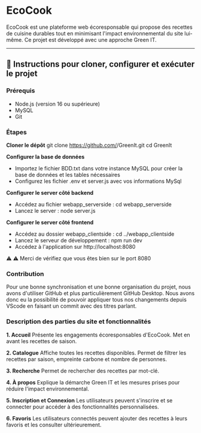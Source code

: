 # EcoCook

EcoCook est une plateforme web écoresponsable qui propose des recettes de cuisine durables tout en minimisant l'impact environnemental du site lui-même. Ce projet est développé avec une approche Green IT.

---

## 🚀 Instructions pour cloner, configurer et exécuter le projet

### Prérequis
- Node.js (version 16 ou supérieure)
- MySQL
- Git

### Étapes

**Cloner le dépôt**
   git clone https://github.com/<votre-utilisateur>/GreenIt.git
   cd GreenIt

**Configurer la base de données**
 - Importez le fichier BDD.txt dans votre instance MySQL pour créer la base de données et les tables nécessaires
- Configurez les fichier .env et server.js avec vos informations MySql

**Configurer le server côté backend**

- Accédez au fichier webapp_serverside : cd webapp_serverside
- Lancez le server : node server.js

**Configurer le server côté frontend**

- Accédez au dossier webapp_clientside : cd ../webapp_clientside
- Lancez le serveur de développement : npm run dev
- Accédez à l'application sur http://localhost:8080

⚠️ ⚠️ Merci de vérifiez que vous êtes bien sur le port 8080

### Contribution

Pour une bonne synchronisation et une bonne organisation du projet, nous avons d'utiliser GitHub et plus
particulièrement GitHub Desktop. Nous avons donc eu la possibilité de pouvoir appliquer tous nos changements depuis
VScode en faisant un commit avec des titres parlant.

### Description des parties du site et fonctionnalités

**1. Accueil**
Présente les engagements écoresponsables d'EcoCook.
Met en avant les recettes de saison.

**2. Catalogue**
Affiche toutes les recettes disponibles.
Permet de filtrer les recettes par saison, empreinte carbone et nombre de personnes.

**3. Recherche**
Permet de rechercher des recettes par mot-clé.

**4. À propos**
Explique la démarche Green IT et les mesures prises pour réduire l'impact environnemental.

**5. Inscription et Connexion**
Les utilisateurs peuvent s'inscrire et se connecter pour accéder à des fonctionnalités personnalisées.

**6. Favoris**
Les utilisateurs connectés peuvent ajouter des recettes à leurs favoris et les consulter ultérieurement.

